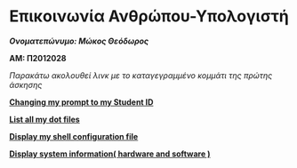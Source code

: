  # Επικοινωνία Ανθρώπου-Υπολογιστή 
 
*****Ονοματεπώνυμο: Μώκος Θεόδωρος*****

******ΑΜ: Π2012028******

*Παρακάτω ακολουθεί λινκ με το καταγεγραμμένο κομμάτι της πρώτης άσκησης*

**[Changing my prompt to my Student ID](https://asciinema.org/a/TXBRaPjbziu4JQSfAkq9T6HIf)**

**[List all my dot files](https://asciinema.org/a/WdhqZg9LEqfSvaBrTjWXYJPRK)**

**[Display my shell configuration file](https://asciinema.org/a/ovDtc2nUL4D963ewIF6aSe5Gz)**

**[Display system information( hardware and software )](https://asciinema.org/a/I56M7mG6Ue3AxoMuHrJVk7P1Q)**

